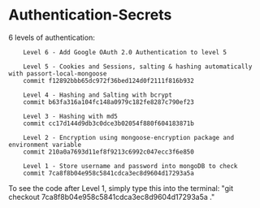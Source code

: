 # Authentication-Secrets
6 levels of authentication:

        Level 6 - Add Google OAuth 2.0 Authentication to level 5
        
        Level 5 - Cookies and Sessions, salting & hashing automatically with passort-local-mongoose
        commit f12892bbb65dc972f36bed124d0f2111f816b932
        
        Level 4 - Hashing and Salting with bcrypt
        commit b63fa316a104fc148a0979c182fe8287c790ef23

        Level 3 - Hashing with md5
        commit cc17d144d9db3c0dce3b02054f880f604183871b

        Level 2 - Encryption using mongoose-encryption package and environment variable
        commit 210a0a7693d11ef8f9213c6992c047ecc3f6e850

        Level 1 - Store username and password into mongoDB to check
        commit 7ca8f8b04e958c5841cdca3ec8d9604d17293a5a

To see the code after Level 1, simply type this into the terminal: 
"git checkout 7ca8f8b04e958c5841cdca3ec8d9604d17293a5a ."


